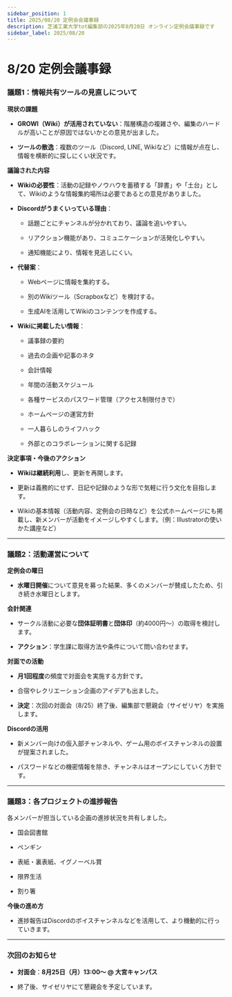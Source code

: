 ```yaml
---
sidebar_position: 1
title: 2025/08/20 定例会会議事録
description: 芝浦工業大学tot編集部の2025年8月20日 オンライン定例会議事録です
sidebar_label: 2025/08/20
---
```


# 8/20 定例会議事録

### 議題1：情報共有ツールの見直しについて

**現状の課題**

- **GROWI（Wiki）が活用されていない**：階層構造の複雑さや、編集のハードルが高いことが原因ではないかとの意見が出ました。
    
- **ツールの散逸**：複数のツール（Discord, LINE, Wikiなど）に情報が点在し、情報を横断的に探しにくい状況です。
    

**議論された内容**

- **Wikiの必要性**：活動の記録やノウハウを蓄積する「辞書」や「土台」として、Wikiのような情報集約場所は必要であるとの意見がありました。
    
- **Discordがうまくいっている理由**：
    
    - 話題ごとにチャンネルが分かれており、議論を追いやすい。
        
    - リアクション機能があり、コミュニケーションが活発化しやすい。
        
    - 通知機能により、情報を見逃しにくい。
        
- **代替案**：
    
    - Webページに情報を集約する。
        
    - 別のWikiツール（Scrapboxなど）を検討する。
        
    - 生成AIを活用してWikiのコンテンツを作成する。
        
- **Wikiに掲載したい情報**：
    
    - 議事録の要約
        
    - 過去の企画や記事のネタ
        
    - 会計情報
        
    - 年間の活動スケジュール
        
    - 各種サービスのパスワード管理（アクセス制限付きで）
        
    - ホームページの運営方針
        
    - 一人暮らしのライフハック
        
    - 外部とのコラボレーションに関する記録
        

**決定事項・今後のアクション**

- **Wikiは継続利用**し、更新を再開します。
    
- 更新は義務的にせず、日記や記録のような形で気軽に行う文化を目指します。
    
- Wikiの基本情報（活動内容、定例会の日時など）を公式ホームページにも掲載し、新メンバーが活動をイメージしやすくします。（例：Illustratorの使いかた講座など）
    

---

### 議題2：活動運営について

**定例会の曜日**

- **水曜日開催**について意見を募った結果、多くのメンバーが賛成したため、引き続き水曜日とします。
    

**会計関連**

- サークル活動に必要な**団体証明書**と**団体印**（約4000円〜）の取得を検討します。
    
- **アクション**：学生課に取得方法や条件について問い合わせます。
    

**対面での活動**

- **月1回程度**の頻度で対面会を実施する方針です。
    
- 合宿やレクリエーション企画のアイデアも出ました。
    
- **決定**：次回の対面会（8/25）終了後、編集部で懇親会（サイゼリヤ）を実施します。
    

**Discordの活用**

- 新メンバー向けの仮入部チャンネルや、ゲーム用のボイスチャンネルの設置が提案されました。
    
- パスワードなどの機密情報を除き、チャンネルはオープンにしていく方針です。
    

---

### 議題3：各プロジェクトの進捗報告

各メンバーが担当している企画の進捗状況を共有しました。

- 国会図書館
    
- ペンギン
    
- 表紙・裏表紙、イグノーベル賞
    
- 限界生活
    
- 割り箸
    

**今後の進め方**

- 進捗報告はDiscordのボイスチャンネルなどを活用して、より機動的に行っていきます。
    

---

### 次回のお知らせ

- **対面会**：**8月25日（月）13:00〜 @ 大宮キャンパス**
    
- 終了後、サイゼリヤにて懇親会を予定しています。

